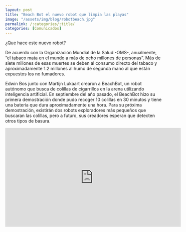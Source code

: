```yaml
---
layout: post
title: "Beach Bot el nuevo robot que limpia las playas"
image: "/assets/img/blog/robotbeach.jpg"
permalink: /:categories/:title/
categories: [Comunicados]
---
```


¿Que hace este nuevo robot?



De acuerdo con la Organización Mundial de la Salud -OMS-, anualmente, “el tabaco mata en el mundo a más de ocho millones de personas”. Más de siete millones de esas muertes se deben al consumo directo del tabaco y aproximadamente 1.2 millones al humo de segunda mano al que están expuestos los no fumadores.

Edwin Bos junto con Martijn Lukaart crearon a BeachBot, un robot autónomo que busca de colillas de cigarrillos en la arena utilizando inteligencia artificial.
En septiembre del año pasado, el BeachBot hizo su primera demostración donde pudo recoger 10 colillas en 30 minutos y tiene una batería que dura aproximadamente una hora. Para su próxima demostración, existirán dos robots exploradores más pequeños que buscaran las colillas, pero a futuro, sus creadores esperan que detecten otros tipos de basura.

<div class="embed-responsive embed-responsive-16by9">

<iframe width="560" height="315" src="https://www.youtube.com/embed/_EBchn-5zqE" title="YouTube video player" frameborder="0" allow="accelerometer; autoplay; clipboard-write; encrypted-media; gyroscope; picture-in-picture" allowfullscreen></iframe>


